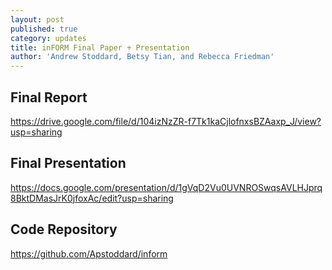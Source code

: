```yaml
---
layout: post
published: true
category: updates
title: inFORM Final Paper + Presentation
author: 'Andrew Stoddard, Betsy Tian, and Rebecca Friedman'
---
```

## Final Report
https://drive.google.com/file/d/104izNzZR-f7Tk1kaCjlofnxsBZAaxp_J/view?usp=sharing

## Final Presentation
https://docs.google.com/presentation/d/1gVqD2Vu0UVNROSwqsAVLHJprq8BktDMasJrK0jfoxAc/edit?usp=sharing

## Code Repository
https://github.com/Apstoddard/inform